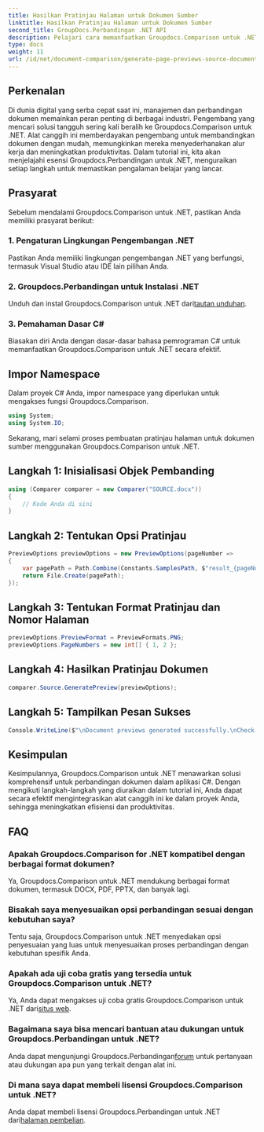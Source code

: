 ```yaml
---
title: Hasilkan Pratinjau Halaman untuk Dokumen Sumber
linktitle: Hasilkan Pratinjau Halaman untuk Dokumen Sumber
second_title: GroupDocs.Perbandingan .NET API
description: Pelajari cara memanfaatkan Groupdocs.Comparison untuk .NET untuk menyederhanakan proses perbandingan dokumen dalam proyek C# Anda secara efektif.
type: docs
weight: 11
url: /id/net/document-comparison/generate-page-previews-source-document/
---
```

## Perkenalan
Di dunia digital yang serba cepat saat ini, manajemen dan perbandingan dokumen memainkan peran penting di berbagai industri. Pengembang yang mencari solusi tangguh sering kali beralih ke Groupdocs.Comparison untuk .NET. Alat canggih ini memberdayakan pengembang untuk membandingkan dokumen dengan mudah, memungkinkan mereka menyederhanakan alur kerja dan meningkatkan produktivitas. Dalam tutorial ini, kita akan menjelajahi esensi Groupdocs.Perbandingan untuk .NET, menguraikan setiap langkah untuk memastikan pengalaman belajar yang lancar.
## Prasyarat
Sebelum mendalami Groupdocs.Comparison untuk .NET, pastikan Anda memiliki prasyarat berikut:
### 1. Pengaturan Lingkungan Pengembangan .NET
Pastikan Anda memiliki lingkungan pengembangan .NET yang berfungsi, termasuk Visual Studio atau IDE lain pilihan Anda.
### 2. Groupdocs.Perbandingan untuk Instalasi .NET
 Unduh dan instal Groupdocs.Comparison untuk .NET dari[tautan unduhan](https://releases.groupdocs.com/comparison/net/).
### 3. Pemahaman Dasar C#
Biasakan diri Anda dengan dasar-dasar bahasa pemrograman C# untuk memanfaatkan Groupdocs.Comparison untuk .NET secara efektif.

## Impor Namespace
Dalam proyek C# Anda, impor namespace yang diperlukan untuk mengakses fungsi Groupdocs.Comparison.

```csharp
using System;
using System.IO;
```

Sekarang, mari selami proses pembuatan pratinjau halaman untuk dokumen sumber menggunakan Groupdocs.Comparison untuk .NET.
## Langkah 1: Inisialisasi Objek Pembanding
```csharp
using (Comparer comparer = new Comparer("SOURCE.docx"))
{
    // Kode Anda di sini
}
```
## Langkah 2: Tentukan Opsi Pratinjau
```csharp
PreviewOptions previewOptions = new PreviewOptions(pageNumber =>
{
    var pagePath = Path.Combine(Constants.SamplesPath, $"result_{pageNumber}.png");
    return File.Create(pagePath);
});
```
## Langkah 3: Tentukan Format Pratinjau dan Nomor Halaman
```csharp
previewOptions.PreviewFormat = PreviewFormats.PNG;
previewOptions.PageNumbers = new int[] { 1, 2 };
```
## Langkah 4: Hasilkan Pratinjau Dokumen
```csharp
comparer.Source.GeneratePreview(previewOptions);
```
## Langkah 5: Tampilkan Pesan Sukses
```csharp
Console.WriteLine($"\nDocument previews generated successfully.\nCheck output in {Directory.GetCurrentDirectory()}.");
```

## Kesimpulan
Kesimpulannya, Groupdocs.Comparison untuk .NET menawarkan solusi komprehensif untuk perbandingan dokumen dalam aplikasi C#. Dengan mengikuti langkah-langkah yang diuraikan dalam tutorial ini, Anda dapat secara efektif mengintegrasikan alat canggih ini ke dalam proyek Anda, sehingga meningkatkan efisiensi dan produktivitas.
## FAQ
### Apakah Groupdocs.Comparison for .NET kompatibel dengan berbagai format dokumen?
Ya, Groupdocs.Comparison untuk .NET mendukung berbagai format dokumen, termasuk DOCX, PDF, PPTX, dan banyak lagi.
### Bisakah saya menyesuaikan opsi perbandingan sesuai dengan kebutuhan saya?
Tentu saja, Groupdocs.Comparison untuk .NET menyediakan opsi penyesuaian yang luas untuk menyesuaikan proses perbandingan dengan kebutuhan spesifik Anda.
### Apakah ada uji coba gratis yang tersedia untuk Groupdocs.Comparison untuk .NET?
 Ya, Anda dapat mengakses uji coba gratis Groupdocs.Comparison untuk .NET dari[situs web](https://releases.groupdocs.com/).
### Bagaimana saya bisa mencari bantuan atau dukungan untuk Groupdocs.Perbandingan untuk .NET?
 Anda dapat mengunjungi Groupdocs.Perbandingan[forum](https://forum.groupdocs.com/c/comparison/12) untuk pertanyaan atau dukungan apa pun yang terkait dengan alat ini.
### Di mana saya dapat membeli lisensi Groupdocs.Comparison untuk .NET?
 Anda dapat membeli lisensi Groupdocs.Perbandingan untuk .NET dari[halaman pembelian](https://purchase.groupdocs.com/buy).